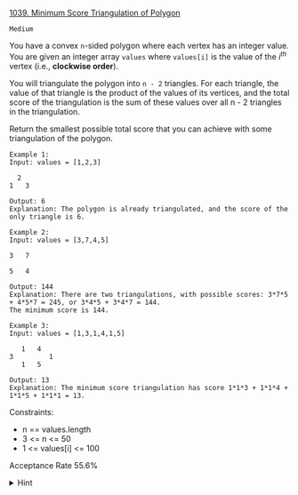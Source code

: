 [1039. Minimum Score Triangulation of Polygon](https://leetcode.com/problems/minimum-score-triangulation-of-polygon/)

`Medium`

You have a convex `n`-sided polygon where each vertex has an integer value. You are given an integer array `values` where `values[i]` is the value of the $i^{th}$ vertex (i.e., **clockwise order**).

You will triangulate the polygon into `n - 2` triangles. For each triangle, the value of that triangle is the product of the values of its vertices, and the total score of the triangulation is the sum of these values over all n - 2 triangles in the triangulation.

Return the smallest possible total score that you can achieve with some triangulation of the polygon.

```
Example 1:
Input: values = [1,2,3]

  2
1   3

Output: 6
Explanation: The polygon is already triangulated, and the score of the only triangle is 6.

Example 2:
Input: values = [3,7,4,5]

3   7

5   4

Output: 144
Explanation: There are two triangulations, with possible scores: 3*7*5 + 4*5*7 = 245, or 3*4*5 + 3*4*7 = 144.
The minimum score is 144.

Example 3:
Input: values = [1,3,1,4,1,5]

   1   4
3         1
   1   5

Output: 13
Explanation: The minimum score triangulation has score 1*1*3 + 1*1*4 + 1*1*5 + 1*1*1 = 13.
``` 

Constraints:

- n == values.length
- 3 <= n <= 50
- 1 <= values[i] <= 100

Acceptance Rate
55.6%

<details>
<summary>Hint</summary>

Without loss of generality, there is a triangle that uses adjacent vertices A[0] and A[N-1] (where N = A.length). Depending on your choice K of it, this breaks down the triangulation into two subproblems A[1:K] and A[K+1:N-1].

</details>
